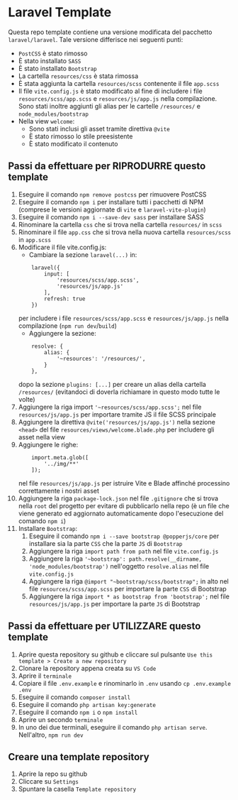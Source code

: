 # Laravel Template

Questa repo template contiene una versione modificata del pacchetto `laravel/laravel`. Tale versione differisce nei seguenti punti:

-   `PostCSS` è stato rimosso
-   È stato installato `SASS`
-   È stato installato `Bootstrap`
-   La cartella `resources/css` è stata rimossa
-   È stata aggiunta la cartella `resources/scss` contenente il file `app.scss`
-   Il file `vite.config.js` è stato modificato al fine di includere i file `resources/scss/app.scss` e `resources/js/app.js` nella compilazione. Sono stati inoltre aggiunti gli alias per le cartelle `/resources/` e `node_modules/bootstrap`
-   Nella view `welcome`:
    -   Sono stati inclusi gli asset tramite direttiva `@vite`
    -   È stato rimosso lo stile preesistente
    -   È stato modificato il contenuto

## Passi da effettuare per RIPRODURRE questo template

1. Eseguire il comando `npm remove postcss` per rimuovere PostCSS
2. Eseguire il comando `npm i` per installare tutti i pacchetti di NPM (comprese le versioni aggiornate di `vite` e `laravel-vite-plugin`)
3. Eseguire il comando `npm i --save-dev sass` per installare SASS
4. Rinominare la cartella `css` che si trova nella cartella `resources/` in `scss`
5. Rinominare il file `app.css` che si trova nella nuova cartella `resources/scss` in `app.scss`
6. Modificare il file vite.config.js:
    - Cambiare la sezione `laravel(...)` in:
    ```
        laravel({
            input: [
                'resources/scss/app.scss',
                'resources/js/app.js'
            ],
            refresh: true
        })
    ```
    per includere i file `resources/scss/app.scss` e `resources/js/app.js` nella compilazione (`npm run dev`/`build`)
    - Aggiungere la sezione:
    ```
        resolve: {
            alias: {
                '~resources': '/resources/',
            }
        },
    ```
    dopo la sezione `plugins: [...]` per creare un alias della cartella `/resources/` (evitandoci di doverla richiamare in questo modo tutte le volte)
7. Aggiungere la riga import `'~resources/scss/app.scss';` nel file `resources/js/app.js` per importare tramite JS il file SCSS principale
8. Aggiungere la direttiva `@vite('resources/js/app.js')` nella sezione `<head>` del file `resources/views/welcome.blade.php` per includere gli asset nella view
9. Aggiungere le righe:
    ```
        import.meta.glob([
            '../img/**'
        ]);
    ```
    nel file `resources/js/app.js` per istruire Vite e Blade affinché processino correttamente i nostri asset
10. Aggiungere la riga `package-lock.json` nel file `.gitignore` che si trova nella `root` del progetto per evitare di pubblicarlo nella repo (è un file che viene generato ed aggiornato automaticamente dopo l'esecuzione del comando `npm i`)
11. Installare `Bootstrap`:
    1. Eseguire il comando `npm i --save bootstrap @popperjs/core` per installare sia la parte `CSS` che la parte `JS` di `Bootstrap`
    2. Aggiungere la riga `import path from path` nel file `vite.config.js`
    3. Aggiungere la riga `'~bootstrap': path.resolve(__dirname, 'node_modules/bootstrap')` nell'oggetto `resolve.alias` nel file `vite.config.js`
    4. Aggiungere la riga `@import "~bootstrap/scss/bootstrap";` in alto nel file `resources/scss/app.scss` per importare la parte `CSS` di Bootstrap
    5. Aggiungere la riga `import * as bootstrap from 'bootstrap';` nel file `resources/js/app.js` per importare la parte `JS` di Bootstrap

## Passi da effettuare per UTILIZZARE questo template

1. Aprire questa repository su github e cliccare sul pulsante `Use this template > Create a new repository`
2. Clonare la repository appena creata su `VS Code`
3. Aprire il `terminale`
4. Copiare il file `.env.example` e rinominarlo in `.env` usando `cp .env.example .env`
5. Eseguire il comando `composer install`
6. Eseguire il comando `php artisan key:generate`
7. Eseguire il comando `npm i` o `npm install`
8. Aprire un secondo `terminale`
9. In uno dei due terminali, eseguire il comando `php artisan serve`. Nell'altro, `npm run dev`

## Creare una template repository

1. Aprire la repo su github
2. Cliccare su `Settings`
3. Spuntare la casella `Template repository`
